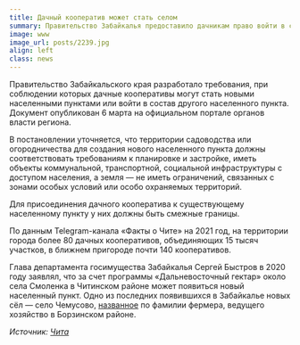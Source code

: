```yaml
---
title: Дачный кооператив может стать селом
summary: Правительство Забайкалья предоставило дачникам право войти в состав населенного пункта
image: www 
image_url: posts/2239.jpg   
align: left 
class: news  
---
```


Правительство Забайкальского края разработало требования, при соблюдении которых дачные кооперативы могут стать новыми населенными пунктами или войти в состав другого населенного пункта. Документ опубликован 6 марта на официальном портале органов власти региона.

В постановлении уточняется, что территории садоводства или огородничества для создания нового населенного пункта должны соответствовать требованиям к планировке и застройке, иметь объекты коммунальной, транспортной, социальной инфраструктуры с доступом населения, а земля — не иметь ограничений, связанных с зонами особых условий или особо охраняемых территорий.

Для присоединения дачного кооператива к существующему населенному пункту у них должны быть смежные границы.

По данным Telegram-канала «Факты о Чите» на 2021 год, на территории города более 80 дачных кооперативов, объединяющих 15 тысяч участков, в ближнем пригороде почти 140 кооперативов.

Глава департамента госимущества Забайкалья Сергей Быстров в 2020 году заявлял, что за счет программы «Дальневосточный гектар» около села Смоленка в Читинском районе может появиться новый населенный пункт. Одно из последних появившихся в Забайкалье новых сёл — село Чемусово, [названное](https://www.chita.ru/text/society/2018/04/04/71061017/) по фамилии фермера, ведущего хозяйство в Борзинском районе.


*Источник: [Чита](https://www.chita.ru/text/house/2024/03/07/73310294/)*

